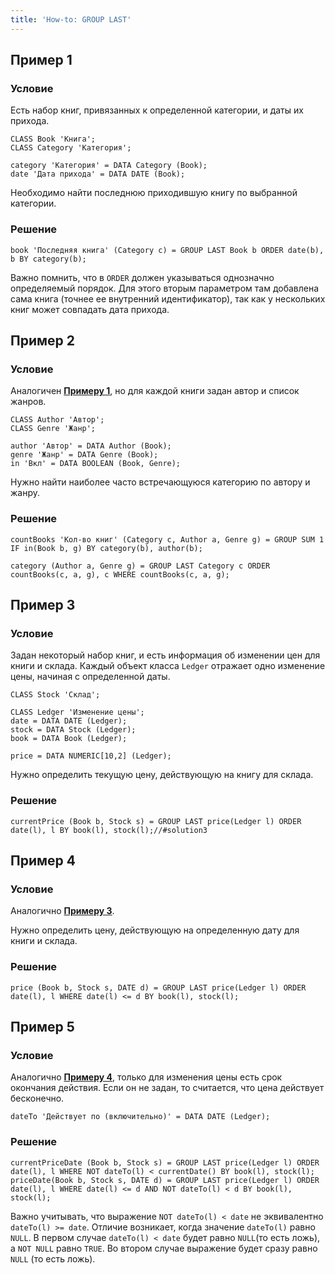 ```yaml
---
title: 'How-to: GROUP LAST'
---
```


## Пример 1

### Условие

Есть набор книг, привязанных к определенной категории, и даты их прихода.

```lsf
CLASS Book 'Книга';
CLASS Category 'Категория';

category 'Категория' = DATA Category (Book);
date 'Дата прихода' = DATA DATE (Book);
```

Необходимо найти последнюю приходившую книгу по выбранной категории.

### Решение

```lsf
book 'Последняя книга' (Category c) = GROUP LAST Book b ORDER date(b), b BY category(b);
```

Важно помнить, что в `ORDER` должен указываться однозначно определяемый порядок. Для этого вторым параметром там добавлена сама книга (точнее ее внутренний идентификатор), так как у нескольких книг может совпадать дата прихода.

## Пример 2 

### Условие

Аналогичен [**Примеру 1**](#пример-1), но для каждой книги задан автор и список жанров.

```lsf
CLASS Author 'Автор';
CLASS Genre 'Жанр';

author 'Автор' = DATA Author (Book);
genre 'Жанр' = DATA Genre (Book);
in 'Вкл' = DATA BOOLEAN (Book, Genre);
```

Нужно найти наиболее часто встречающуюся категорию по автору и жанру.

### Решение

```lsf
countBooks 'Кол-во книг' (Category c, Author a, Genre g) = GROUP SUM 1 IF in(Book b, g) BY category(b), author(b);

category (Author a, Genre g) = GROUP LAST Category c ORDER countBooks(c, a, g), c WHERE countBooks(c, a, g);
```

## Пример 3

### Условие

Задан некоторый набор книг, и есть информация об изменении цен для книги и склада. Каждый объект класса `Ledger` отражает одно изменение цены, начиная с определенной даты.

```lsf
CLASS Stock 'Склад';

CLASS Ledger 'Изменение цены';
date = DATA DATE (Ledger);
stock = DATA Stock (Ledger);
book = DATA Book (Ledger);

price = DATA NUMERIC[10,2] (Ledger);
```

Нужно определить текущую цену, действующую на книгу для склада.

### Решение

```lsf
currentPrice (Book b, Stock s) = GROUP LAST price(Ledger l) ORDER date(l), l BY book(l), stock(l);//#solution3
```

## Пример 4

### Условие

Аналогично [**Примеру 3**](#пример-3).

Нужно определить цену, действующую на определенную дату для книги и склада.

### Решение

```lsf
price (Book b, Stock s, DATE d) = GROUP LAST price(Ledger l) ORDER date(l), l WHERE date(l) <= d BY book(l), stock(l);
```

## Пример 5

### Условие

Аналогично [**Примеру 4**](#пример-4), только для изменения цены есть срок окончания действия. Если он не задан, то считается, что цена действует бесконечно.

```lsf
dateTo 'Действует по (включительно)' = DATA DATE (Ledger);
```

### Решение

```lsf
currentPriceDate (Book b, Stock s) = GROUP LAST price(Ledger l) ORDER date(l), l WHERE NOT dateTo(l) < currentDate() BY book(l), stock(l);
priceDate(Book b, Stock s, DATE d) = GROUP LAST price(Ledger l) ORDER date(l), l WHERE date(l) <= d AND NOT dateTo(l) < d BY book(l), stock(l);
```

Важно учитывать, что выражение `NOT dateTo(l) < date` не эквивалентно `dateTo(l) >= date`. Отличие возникает, когда значение `dateTo(l)` равно `NULL`. В первом случае `dateTo(l) < date` будет равно `NULL`(то есть ложь), а `NOT NULL` равно `TRUE`. Во втором случае выражение будет сразу равно `NULL` (то есть ложь).
